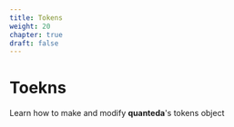 ```yaml
---
title: Tokens
weight: 20
chapter: true
draft: false
---
```


# Toekns

Learn how to make and modify **quanteda**'s tokens object
